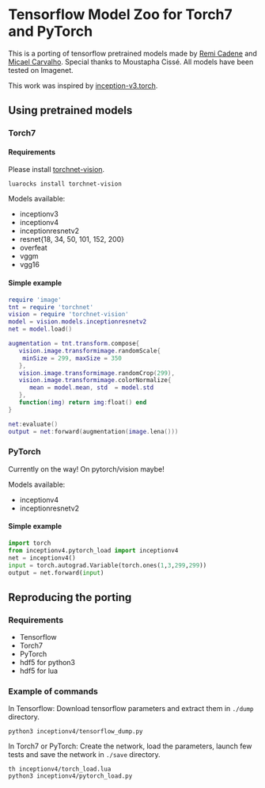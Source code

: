 # Tensorflow Model Zoo for Torch7 and PyTorch

This is a porting of tensorflow pretrained models made by [Remi Cadene](http://remicadene.com) and [Micael Carvalho](http://micaelcarvalho.com). Special thanks to Moustapha Cissé. All models have been tested on Imagenet.

This work was inspired by [inception-v3.torch](https://github.com/Moodstocks/inception-v3.torch).


## Using pretrained models

### Torch7

#### Requirements 

Please install [torchnet-vision](https://github.com/Cadene/torchnet-vision).
```
luarocks install torchnet-vision
```

Models available:

- inceptionv3
- inceptionv4
- inceptionresnetv2
- resnet{18, 34, 50, 101, 152, 200}
- overfeat
- vggm
- vgg16

#### Simple example

```lua
require 'image'
tnt = require 'torchnet'
vision = require 'torchnet-vision'
model = vision.models.inceptionresnetv2
net = model.load()

augmentation = tnt.transform.compose{
   vision.image.transformimage.randomScale{
   	minSize = 299, maxSize = 350
   },
   vision.image.transformimage.randomCrop(299),
   vision.image.transformimage.colorNormalize{
      mean = model.mean, std  = model.std
   },
   function(img) return img:float() end
}

net:evaluate()
output = net:forward(augmentation(image.lena()))
```

### PyTorch

Currently on the way! On pytorch/vision maybe!

Models available:

- inceptionv4
- inceptionresnetv2

#### Simple example

```python
import torch
from inceptionv4.pytorch_load import inceptionv4
net = inceptionv4()
input = torch.autograd.Variable(torch.ones(1,3,299,299))
output = net.forward(input)
```


## Reproducing the porting

### Requirements
 
- Tensorflow
- Torch7
- PyTorch
- hdf5 for python3
- hdf5 for lua

### Example of commands

In Tensorflow: Download tensorflow parameters and extract them in `./dump` directory.
```
python3 inceptionv4/tensorflow_dump.py
```

In Torch7 or PyTorch: Create the network, load the parameters, launch few tests and save the network in `./save` directory.
```
th inceptionv4/torch_load.lua
python3 inceptionv4/pytorch_load.py
```
